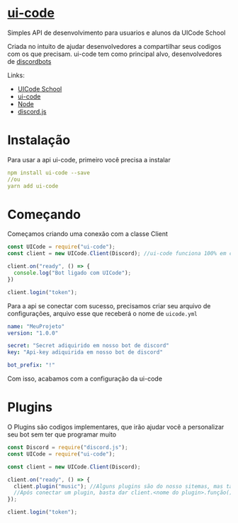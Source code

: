# [ui-code](https://www.npmjs.com/package/ui-code)
Simples API de desenvolvimento para usuarios e alunos da UICode School

Criada no intuito de ajudar desenvolvedores a compartilhar seus codigos com os que precisam.
ui-code tem como principal alvo, desenvolvedores de [discordbots](https://discord.js.org/)

Links:
  - [UICode School](https://www.discord.gg/HPkbc8Y7xh)
  - [ui-code](https://www.npmjs.com/package/ui-code)
  - [Node](https://www.nodejs.org)
  - [discord.js](https://www.npmjs.com/package/discord.js)

# Instalação
Para usar a api ui-code, primeiro você precisa a instalar
```yml
npm install ui-code --save
//ou
yarn add ui-code
```
# Começando
Começamos criando uma conexão com a classe Client
```js
const UICode = require("ui-code");
const client = new UICode.Client(Discord); //ui-code funciona 100% em conexão ao discord.js

client.on("ready", () => {
  console.log("Bot ligado com UICode");
})

client.login("token");
```

Para a api se conectar com sucesso, precisamos criar seu arquivo de configurações, arquivo esse que receberá o nome de `uicode.yml`
```yaml
name: "MeuProjeto"
version: "1.0.0"

secret: "Secret adiquirido em nosso bot de discord"
key: "Api-key adiquirida em nosso bot de discord"

bot_prefix: "!"
```

Com isso, acabamos com a configuração da ui-code

# Plugins
O Plugins são codigos implementares, que irão ajudar você a personalizar seu bot sem ter que programar muito
```js
const Discord = require("discord.js");
const UICode = require("ui-code");

const client = new UICode.Client(Discord);

client.on("ready", () => {
  client.plugin("music"); //Alguns plugins são do nosso sitemas, mas tambem, tem os da comunidade que estão disponiveis em nosso forum
  //Após conectar um plugin, basta dar client.<nome do plugin>.função()
});

client.login("token");
```
